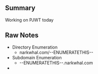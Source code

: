 
## Summary

Working on PJWT today

## Raw Notes
- Directory Enumeration
	- narkwhal.com/--ENUMERATETHIS--
- Subdomain Enumeration
	- --ENUMERATETHIS--.narkwhal.com 
- 